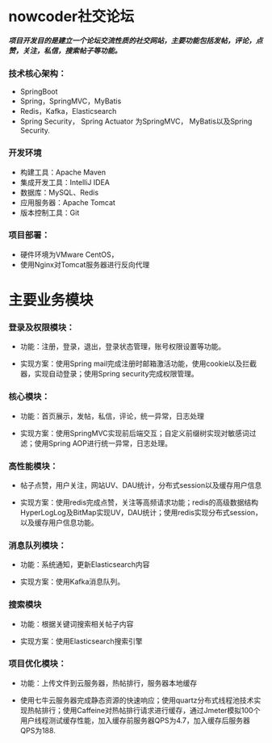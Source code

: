 # nowcoder社交论坛
***项目开发目的是建立一个论坛交流性质的社交网站，主要功能包括发帖，评论，点赞，关注，私信，搜索帖子等功能。***

### 技术核心架构：
- SpringBoot
- Spring，SpringMVC，MyBatis
- Redis，Kafka，Elasticsearch
- Spring Security， Spring Actuator
为SpringMVC， MyBatis以及Spring Security.

### 开发环境
- 构建工具：Apache Maven
-  集成开发工具：IntelliJ IDEA
-  数据库：MySQL、Redis
-  应用服务器：Apache Tomcat
- 版本控制工具：Git

### 项目部署：
  - 硬件环境为VMware CentOS，
  - 使用Nginx对Tomcat服务器进行反向代理

# 主要业务模块

### 登录及权限模块：
- 功能：注册，登录，退出，登录状态管理，账号权限设置等功能。

- 实现方案：使用Spring  mail完成注册时邮箱激活功能，使用cookie以及拦截器，实现自动登录；使用Spring security完成权限管理。

### 核心模块：
- 功能：首页展示，发帖，私信，评论，统一异常，日志处理

- 实现方案：使用SpringMVC实现前后端交互；自定义前缀树实现对敏感词过滤；使用Spring AOP进行统一异常，日志处理。

### 高性能模块：
 - 帖子点赞，用户关注，网站UV、DAU统计，分布式session以及缓存用户信息

- 实现方案：使用redis完成点赞，关注等高频请求功能；redis的高级数据结构HyperLogLog及BitMap实现UV，DAU统计；使用redis实现分布式session，以及缓存用户信息功能。

### 消息队列模块：
- 功能：系统通知，更新Elasticsearch内容

- 实现方案：使用Kafka消息队列。

### 搜索模块
 
- 功能：根据关键词搜索相关帖子内容

- 实现方案：使用Elasticsearch搜索引擎

### 项目优化模块：
- 功能：上传文件到云服务器，热帖排行，服务器本地缓存

- 使用七牛云服务器完成静态资源的快速响应；使用quartz分布式线程池技术实现热帖排行；使用Caffeine对热帖排行请求进行缓存，通过Jmeter模拟100个用户线程测试缓存性能，加入缓存前服务器QPS为4.7，加入缓存后服务器QPS为188.
